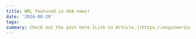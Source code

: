 ```yaml
---
title: WRL featured in UVA news!
date: '2024-08-29'
tags:
summary: Check out the post here [Link to Article.](https://engineering.virginia.edu/news-events/news/meet-wearable-tech-inventor-whose-health-watch-could-better-watch-over-you)
---
```

